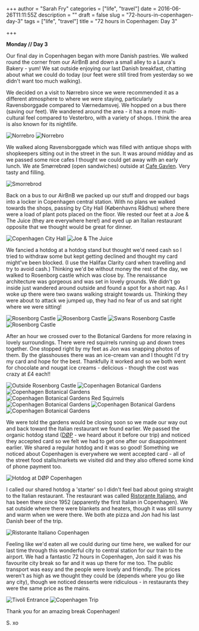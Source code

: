 +++
author = "Sarah Fry"
categories = ["life", "travel"]
date = 2016-06-26T11:11:55Z
description = ""
draft = false
slug = "72-hours-in-copenhagen-day-3"
tags = ["life", "travel"]
title = "72 hours in Copenhagen: Day 3"

+++


**Monday // Day 3**

Our final day in Copenhagen began with more Danish pastries. We walked round the corner from our AirBnB and down a small alley to a Laura's Bakery - yum! We sat outside enjoying our last Danish breakfast, chatting about what we could do today (our feet were still tired from yesterday so we didn't want too much walking).

We decided on a visit to Nørrebro since we were recommended it as a different atmosphere to where we were staying, particularly Ravensborggade compared to Værnedamsvej. We hopped on a bus there (saving our feet). We wandered around the area - it has a more multi-cultural feel compared to Vesterbro, with a variety of shops. I think the area is also known for its nightlife. 

![Norrebro](/content/images/2016/06/13243735_10154257170189216_2588355455464754961_o.jpg)
![Norrebro](/content/images/2016/06/13308596_10154257170259216_3942653267868365200_o.jpg)

We walked along Ravensborggade which was filled with antique shops with shopkeepers sitting out in the street in the sun. It was around midday and as we passed some nice cafes I thought we could get away with an early lunch. We ate Smørrebrød (open sandwiches) outside at [Cafe Gavlen](http://gavlen.dk/). Very tasty and filling.

![Smorrebrod](/content/images/2016/06/13308222_10154080808841399_8139281782870459394_o.jpg)

Back on a bus to our AirBnB we packed up our stuff and dropped our bags into a locker in Copenhagen central station. With no plans we walked towards the shops, passing by City Hall (Københavns Rådhus) where there were a load of plant pots placed on the floor. We rested our feet at a Joe & The Juice (they are everywhere here!) and eyed up an Italian restaurant opposite that we thought would be great for dinner.

![Copenhagen City Hall](/content/images/2016/06/13243907_10154080936331399_2991638085502378453_o.jpg)
![Joe & The Juice](/content/images/2016/06/13305013_10154080809101399_3563420317751591395_o.jpg)

We fancied a hotdog at a hotdog stand but thought we'd need cash so I tried to withdraw some but kept getting declined and thought my card might've been blocked. (I use the Halifax Clarity card when travelling and try to avoid cash.) Thinking we'd be without money the rest of the day, we walked to Rosenborg castle which was close by. The renaissance architecture was gorgeous and was set in lovely grounds. We didn't go inside just wandered around outside and found a spot for a short nap. As I woke up there were two swans walking straight towards us. Thinking they were about to attack we jumped up, they had no fear of us and sat right where we were sitting!

![Rosenborg Castle](/content/images/2016/06/13301290_10154080809701399_3583480322472227623_o.jpg)
![Rosenborg Castle](/content/images/2016/06/13235564_10154080809526399_1487880955622115650_o.jpg)
![Swans Rosenborg Castle](/content/images/2016/06/13308565_10154257170344216_5970133945482244214_o.jpg)
![Rosenborg Castle](/content/images/2016/06/13246167_10154257170589216_5836731427569534634_o.jpg)

After an hour we crossed over to the Botanical Gardens for more relaxing in lovely surroundings. There were red squirrels running up and down trees together. One stopped right by my feet as Jon was snapping photos of them. By the glasshouses there was an ice-cream van and I thought I'd try my card and hope for the best. Thankfully it worked and so we both went for chocolate and nougat ice creams - delicious - though the cost was crazy at £4 each!!

![Outside Rosenborg Castle](/content/images/2016/06/13268468_10154257170669216_4028235470870874572_o.jpg)
![Copenhagen Botanical Gardens](/content/images/2016/06/13308173_10154080809941399_5509549426762217939_o.jpg)
![Copenhagen Botanical Gardens](/content/images/2016/06/13308263_10154257170709216_2164349074107563775_o.jpg)
![Copenhagen Botanical Gardens Red Squirrels](/content/images/2016/06/13301242_10154257171119216_2876849771613085276_o.jpg)
![Copenhagen Botanical Gardens](/content/images/2016/06/13308293_10154080809961399_622304047880097986_o.jpg)
![Copenhagen Botanical Gardens](/content/images/2016/06/13243818_10154257171229216_7982857924913631620_o.jpg)
![Copenhagen Botanical Gardens](/content/images/2016/06/13235427_10154257171444216_4312190711192111902_o.jpg)

We were told the gardens would be closing soon so we made our way out and back toward the Italian restaurant we found earlier. We passed the organic hotdog stand ([DØP](http://www.xn--dp-lka.dk/en/) - we heard about it before our trip) and noticed they accepted card so we felt we had to get one after our disappointment earlier. We shared a regular hotdog and it was so good! Something we noticed about Copenhagen is everywhere we went accepted card - all of the street food stalls/markets we visited did and they also offered some kind of phone payment too.

![Hotdog at DØP Copenhagen](/content/images/2016/06/13246267_10154080809946399_2521536337749584355_o.jpg)

I called our shared hotdog a 'starter' so I didn't feel bad about going straight to the Italian restaurant. The restaurant was called [Ristorante Italiano](http://www.italiano.dk/), and has been there since 1952 (apparently the first Italian in Copenhagen). We sat outside where there were blankets and heaters, though it was still sunny and warm when we were there. We both ate pizza and Jon had his last Danish beer of the trip.

![Ristorante Italiano Copenhagen](/content/images/2016/06/13247677_10154257171514216_4177888260126791177_o.jpg)

Feeling like we'd eaten all we could during our time here, we walked for our last time through this wonderful city to central station for our train to the airport. We had a fantastic 72 hours in Copenhagen, Jon said it was his favourite city break so far and it was up there for me too. The public transport was easy and the people were lovely and friendly. The prices weren't as high as we thought they could be (depends where you go like any city), though we noticed desserts were ridiculous - in restaurants they were the same price as the mains.

![Tivoli Entrance](/content/images/2016/06/13235539_10154257171684216_1402750838450853989_o.jpg)
![Copenhagen Trip](/content/images/2016/06/13244275_10154080942406399_5664285721307390062_o.jpg)

Thank you for an amazing break Copenhagen!

S. xo

